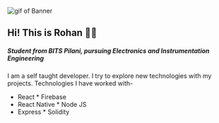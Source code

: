 ![gif of Banner](https://github.com/rohan-musk/rohan-musk/blob/main/banner.gif)
## Hi! This is Rohan :raising_hand_man:
##### Student from BITS Pilani, pursuing Electronics and Instrumentation Engineering

I am a self taught developer. I try to explore new technologies with my projects. Technologies I have worked with-
* React * Firebase
* React Native * Node JS
* Express * Solidity

